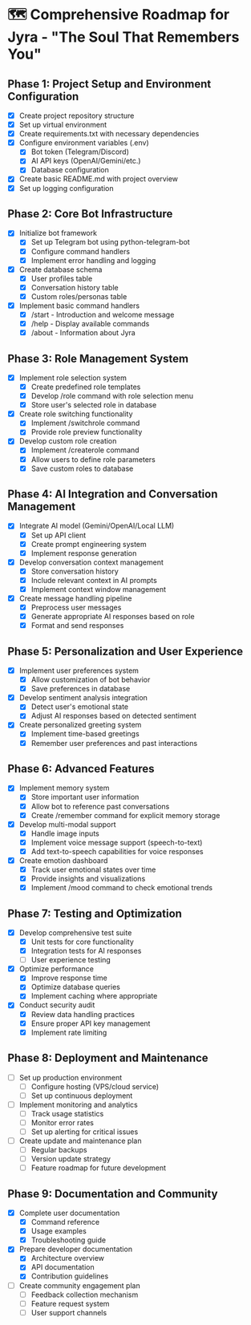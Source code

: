 # 🗺️ Comprehensive Roadmap for Jyra - "The Soul That Remembers You"

## Phase 1: Project Setup and Environment Configuration
- [x] Create project repository structure
- [x] Set up virtual environment
- [x] Create requirements.txt with necessary dependencies
- [x] Configure environment variables (.env)
  - [x] Bot token (Telegram/Discord)
  - [x] AI API keys (OpenAI/Gemini/etc.)
  - [x] Database configuration
- [x] Create basic README.md with project overview
- [x] Set up logging configuration

## Phase 2: Core Bot Infrastructure
- [x] Initialize bot framework
  - [x] Set up Telegram bot using python-telegram-bot
  - [x] Configure command handlers
  - [x] Implement error handling and logging
- [x] Create database schema
  - [x] User profiles table
  - [x] Conversation history table
  - [x] Custom roles/personas table
- [x] Implement basic command handlers
  - [x] /start - Introduction and welcome message
  - [x] /help - Display available commands
  - [x] /about - Information about Jyra

## Phase 3: Role Management System
- [x] Implement role selection system
  - [x] Create predefined role templates
  - [x] Develop /role command with role selection menu
  - [x] Store user's selected role in database
- [x] Create role switching functionality
  - [x] Implement /switchrole command
  - [x] Provide role preview functionality
- [x] Develop custom role creation
  - [x] Implement /createrole command
  - [x] Allow users to define role parameters
  - [x] Save custom roles to database

## Phase 4: AI Integration and Conversation Management
- [x] Integrate AI model (Gemini/OpenAI/Local LLM)
  - [x] Set up API client
  - [x] Create prompt engineering system
  - [x] Implement response generation
- [x] Develop conversation context management
  - [x] Store conversation history
  - [x] Include relevant context in AI prompts
  - [x] Implement context window management
- [x] Create message handling pipeline
  - [x] Preprocess user messages
  - [x] Generate appropriate AI responses based on role
  - [x] Format and send responses

## Phase 5: Personalization and User Experience
- [x] Implement user preferences system
  - [x] Allow customization of bot behavior
  - [x] Save preferences in database
- [x] Develop sentiment analysis integration
  - [x] Detect user's emotional state
  - [x] Adjust AI responses based on detected sentiment
- [x] Create personalized greeting system
  - [x] Implement time-based greetings
  - [x] Remember user preferences and past interactions

## Phase 6: Advanced Features
- [x] Implement memory system
  - [x] Store important user information
  - [x] Allow bot to reference past conversations
  - [x] Create /remember command for explicit memory storage
- [x] Develop multi-modal support
  - [x] Handle image inputs
  - [x] Implement voice message support (speech-to-text)
  - [x] Add text-to-speech capabilities for voice responses
- [x] Create emotion dashboard
  - [x] Track user emotional states over time
  - [x] Provide insights and visualizations
  - [x] Implement /mood command to check emotional trends

## Phase 7: Testing and Optimization
- [x] Develop comprehensive test suite
  - [x] Unit tests for core functionality
  - [x] Integration tests for AI responses
  - [ ] User experience testing
- [x] Optimize performance
  - [x] Improve response time
  - [x] Optimize database queries
  - [x] Implement caching where appropriate
- [x] Conduct security audit
  - [x] Review data handling practices
  - [x] Ensure proper API key management
  - [x] Implement rate limiting

## Phase 8: Deployment and Maintenance
- [ ] Set up production environment
  - [ ] Configure hosting (VPS/cloud service)
  - [ ] Set up continuous deployment
- [ ] Implement monitoring and analytics
  - [ ] Track usage statistics
  - [ ] Monitor error rates
  - [ ] Set up alerting for critical issues
- [ ] Create update and maintenance plan
  - [ ] Regular backups
  - [ ] Version update strategy
  - [ ] Feature roadmap for future development

## Phase 9: Documentation and Community
- [x] Complete user documentation
  - [x] Command reference
  - [x] Usage examples
  - [x] Troubleshooting guide
- [x] Prepare developer documentation
  - [x] Architecture overview
  - [x] API documentation
  - [x] Contribution guidelines
- [ ] Create community engagement plan
  - [ ] Feedback collection mechanism
  - [ ] Feature request system
  - [ ] User support channels
